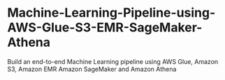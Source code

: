 # Machine-Learning-Pipeline-using-AWS-Glue-S3-EMR-SageMaker-Athena
 Build an end-to-end Machine Learning pipeline using AWS Glue, Amazon S3, Amazon EMR Amazon SageMaker and Amazon Athena
